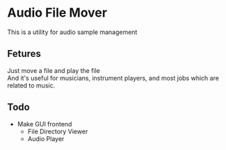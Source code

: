 # Audio File Mover

This is a utility for audio sample management

## Fetures

Just move a file and play the file  
And it's useful for musicians, instrument players, and most jobs which are related to music.

## Todo

- Make GUI frontend
  - File Directory Viewer
  - Audio Player
